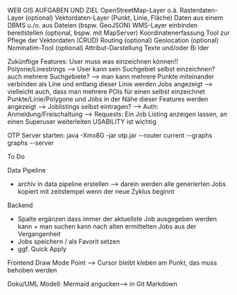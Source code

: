 WEB GIS AUFGABEN UND ZIEL
OpenStreetMap-Layer o.ä.
Rasterdaten-Layer (optional)
Vektordaten-Layer (Punkt, Linie, Fläche)
Daten aus einem DBMS u./o. aus Dateien (bspw. GeoJSON)
WMS-Layer
einbinden
bereitstellen (optional, bspw. mit MapServer)
Koordinatenerfassung
Tool zur Pflege der Vektordaten (CRUD)
Routing (optional)
Geolocation (optional)
Nominatim-Tool (optional)
Attribut-Darstellung
Texte und/oder Bi
lder

Zukünftige Features:
User muss was einzeichnen können!! Polyone/Linestrings
--> User kann sein Suchgebiet selbst einzeichnen? auch mehrere Suchgebiete?
--> man kann mehrere Punkte miteinander verbinden als Line und entlang dieser Linie werden Jobs angezeigt
--> vielleicht auch, dass man mehrere POIs für einen selbst einzeichnet Punkte/Linie/Polygone und Jobs in der Nähe dieser Features werden angezeigt
--> Joblistings selbst eintragen?
--> Auth: Anmeldung/Freischaltung
--> Requests: Ein Job Listing anzeigen lassen, an einen Superuser weiterleiten
USABILITY ist wichtig

OTP Server starten:
java -Xmx8G -jar otp.jar --router current --graphs graphs --server

To Do

Data Pipeline

- archiv in data pipeline erstellen --> darein werden alle generierten Jobs kopiert mit zeitstempel wenn der neue Zyklus beginnt

Backend

- Spalte ergänzen dass immer der aktuellste Job ausgegeben werden kann + man suchen kann nach alten ermittelten Jobs aus der Vergangenheit
- Jobs speichern / als Favorit setzen
- ggf. Quick Apply

Frontend
Draw Mode Point --> Cursor bleibt kleben am Punkt, das muss behoben werden

Doku/UML Modell:
Mermaid angucken--> in Git Markdown
